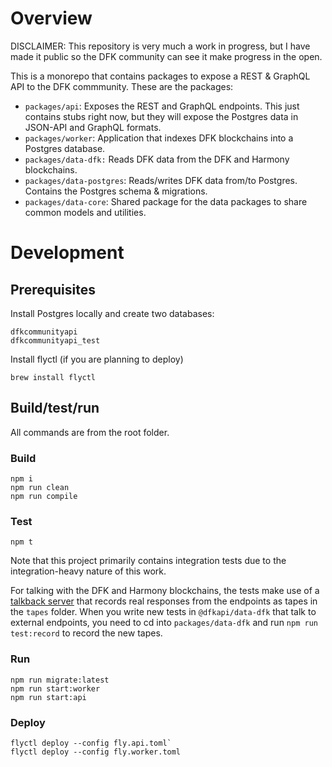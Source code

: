 # Overview

DISCLAIMER: This repository is very much a work in progress, but I have made it public so the DFK community can see it make progress in the open.

This is a monorepo that contains packages to expose a REST & GraphQL API to the DFK commmunity. These are the packages:

- `packages/api`: Exposes the REST and GraphQL endpoints. This just contains stubs right now, but they will expose the Postgres data in JSON-API and GraphQL formats.
- `packages/worker`: Application that indexes DFK blockchains into a Postgres database.
- `packages/data-dfk:` Reads DFK data from the DFK and Harmony  blockchains.
- `packages/data-postgres`: Reads/writes DFK data from/to Postgres. Contains the Postgres schema & migrations.
- `packages/data-core`: Shared package for the data packages to share common models and utilities.

# Development

## Prerequisites

Install Postgres locally and create two databases:

```
dfkcommunityapi
dfkcommunityapi_test
```

Install flyctl (if you are planning to deploy)

```
brew install flyctl
```

## Build/test/run

All commands are from the root folder.

### Build
```
npm i
npm run clean
npm run compile
```

### Test

```
npm t
```

Note that this project primarily contains integration tests due to the integration-heavy nature of this work.

For talking with the DFK and Harmony blockchains, the tests make use of a [talkback server](https://github.com/ijpiantanida/talkback) that records real responses from the endpoints as tapes in the `tapes` folder. When you write new tests in `@dfkapi/data-dfk` that talk to external endpoints, you need to cd into `packages/data-dfk` and run `npm run test:record` to record the new tapes.

### Run

```
npm run migrate:latest
npm run start:worker
npm run start:api
```

### Deploy

```
flyctl deploy --config fly.api.toml`
flyctl deploy --config fly.worker.toml
```